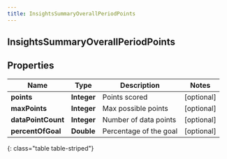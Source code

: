 ```yaml
---
title: InsightsSummaryOverallPeriodPoints
---
```

## InsightsSummaryOverallPeriodPoints


## Properties

| Name | Type | Description | Notes |
| ------------ | ------------- | ------------- | ------------- |
| **points** | <!----><!---->**Integer**<!----> | Points scored |  [optional] |
| **maxPoints** | <!----><!---->**Integer**<!----> | Max possible points |  [optional] |
| **dataPointCount** | <!----><!---->**Integer**<!----> | Number of data points |  [optional] |
| **percentOfGoal** | <!----><!---->**Double**<!----> | Percentage of the goal |  [optional] |
{: class="table table-striped"}



